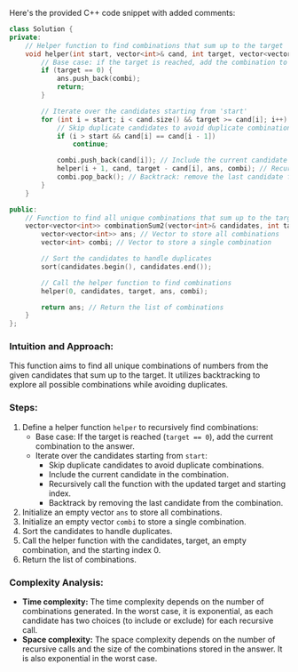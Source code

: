 Here's the provided C++ code snippet with added comments:

```cpp
class Solution {
private:
    // Helper function to find combinations that sum up to the target
    void helper(int start, vector<int>& cand, int target, vector<vector<int>>& ans, vector<int>& combi) {
        // Base case: if the target is reached, add the combination to the answer
        if (target == 0) {
            ans.push_back(combi);
            return;
        }

        // Iterate over the candidates starting from 'start'
        for (int i = start; i < cand.size() && target >= cand[i]; i++) {
            // Skip duplicate candidates to avoid duplicate combinations
            if (i > start && cand[i] == cand[i - 1])
                continue;

            combi.push_back(cand[i]); // Include the current candidate in the combination
            helper(i + 1, cand, target - cand[i], ans, combi); // Recursively explore further with updated target
            combi.pop_back(); // Backtrack: remove the last candidate from the combination
        }
    }

public:
    // Function to find all unique combinations that sum up to the target
    vector<vector<int>> combinationSum2(vector<int>& candidates, int target) {
        vector<vector<int>> ans; // Vector to store all combinations
        vector<int> combi; // Vector to store a single combination

        // Sort the candidates to handle duplicates
        sort(candidates.begin(), candidates.end());

        // Call the helper function to find combinations
        helper(0, candidates, target, ans, combi);

        return ans; // Return the list of combinations
    }
};
```

### Intuition and Approach:
This function aims to find all unique combinations of numbers from the given candidates that sum up to the target. It utilizes backtracking to explore all possible combinations while avoiding duplicates.

### Steps:
1. Define a helper function `helper` to recursively find combinations:
   - Base case: If the target is reached (`target == 0`), add the current combination to the answer.
   - Iterate over the candidates starting from `start`:
     - Skip duplicate candidates to avoid duplicate combinations.
     - Include the current candidate in the combination.
     - Recursively call the function with the updated target and starting index.
     - Backtrack by removing the last candidate from the combination.
2. Initialize an empty vector `ans` to store all combinations.
3. Initialize an empty vector `combi` to store a single combination.
4. Sort the candidates to handle duplicates.
5. Call the helper function with the candidates, target, an empty combination, and the starting index 0.
6. Return the list of combinations.

### Complexity Analysis:
- **Time complexity:** The time complexity depends on the number of combinations generated. In the worst case, it is exponential, as each candidate has two choices (to include or exclude) for each recursive call.
- **Space complexity:** The space complexity depends on the number of recursive calls and the size of the combinations stored in the answer. It is also exponential in the worst case.